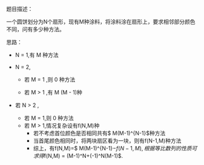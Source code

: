 题目描述：

一个圆饼划分为N个扇形，现有M种涂料，将涂料涂在扇形上，要求相邻部分颜色不同，问有多少种方法。

思路：

- N = 1,有 M 种方法

- N = 2,

  - 若 M = 1 ,则 0 种方法


  - 若 M > 1 ,有 M (M - 1)种

- 若 N > 2 ,

   - 若 M = 1,则 0 种方法
  - 若 M > 1,情况复杂设有f(N,M)种
       - 若不考虑首位颜色是否相同共有$ M(M-1)^{N-1}$种方法
       - 当首尾颜色相同时，将两块扇区看为一块，则有f(N-1,M)种方法
       - 综上，有f(N,M)=$ M(M-1)^{N-1}$-f(N-1,M) ,根据等比数列的性质可求得$f(N,M) = (M-1)^N+(-1)^N(M-1)$.

  ​